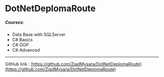 # DotNetDeplomaRoute

##### Courses:

- Data Base with SQLServer
- C# Basics
- C# OOP
- C# Advanced

---

GitHub link : [https://github.com/ZiadMysara/DotNetDeplomaRoute](https://github.com/ZiadMysara/DotNetDeplomaRoute)
